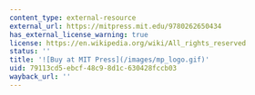 ```yaml
---
content_type: external-resource
external_url: https://mitpress.mit.edu/9780262650434
has_external_license_warning: true
license: https://en.wikipedia.org/wiki/All_rights_reserved
status: ''
title: '![Buy at MIT Press](/images/mp_logo.gif)'
uid: 79113cd5-ebcf-48c9-8d1c-630428fccb03
wayback_url: ''
---
```

